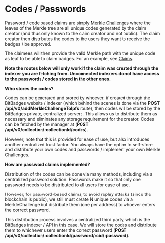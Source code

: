 # Codes / Passwords

Password / code based claims are simply [Merkle Challenges](../../for-developers/badge-collections/approval-criteria.md) where the leaves of the Merkle tree are all unique codes generated by the claim creator (and thus only known to the claim creator and not public). The claim creator then distributes the codes to the users they want to receive the badges / be approved.&#x20;

The claimees will then provide the valid Merkle path with the unique code as leaf to be able to claim badges. For an example, see [Claims](broken-reference).



**Note the routes below will only work if the claim was created through the indexer you are fetching from. Unconnected indexers do not have access to the passwords / codes stored in the other ones.**



**Who stores the codes?**

Codes can be generated and stored by whoever. If created through the BitBadges website / indexer (which behind the scenes is done via the **POST /api/v0/addMerkleChallengeToIpfs** route), then codes will be stored by the BitBadges private, centralized servers. This allows us to distribute them as necessary and eliminates any storage requirement for the creator. Codes can be fetched by the manager at (**POST /api/v0/collection/:collectionId/codes**).

However, note that this is provided for ease of use, but also introduces another centralized trust factor. You always have the option to self-store and distribute your own codes and passwords / implement your own Merkle Challenges.

**How are password claims implemented?**

Distribution of the codes can be done via many methods, including via a centralized password solution. Passwords make it so that only one password needs to be distributed to all users for ease of use.&#x20;

However, for password-based claims, to avoid replay attacks (since the blockchain is public), we still must create N unique codes via a MerkleChallenge but distribute them (one per address) to whoever enters the correct password.&#x20;

This distribution process involves a centralized third party, which is the BitBadges indexer / API in this case. We will store the codes and distribute them to whichever users enter the correct password (**POST /api/v0/collection/:collectionId/password/:cid/:password).**

